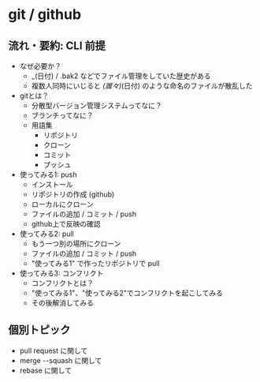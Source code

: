 # git / github

## 流れ・要約: CLI 前提

* なぜ必要か？
    * _(日付) / .bak2 などでファイル管理をしていた歴史がある
    * 複数人同時にいじると _(誰々)_(日付) のような命名のファイルが散乱した
* gitとは？
    * 分散型バージョン管理システムってなに？
    * ブランチってなに？
    * 用語集
        * リポジトリ
        * クローン
        * コミット
        * プッシュ
* 使ってみる1: push
    * インストール
    * リポジトリの作成 (github)
    * ローカルにクローン
    * ファイルの追加 / コミット / push
    * github上で反映の確認
* 使ってみる2: pull
    * もう一つ別の場所にクローン
    * ファイルの追加 / コミット / push
    * "使ってみる1" で作ったリポジトリで pull
* 使ってみる3: コンフリクト
    * コンフリクトとは？
    * "使ってみる1"、"使ってみる2"でコンフリクトを起こしてみる
    * その後解消してみる

## 個別トピック

* pull request に関して
* merge --squash に関して
* rebase に関して
